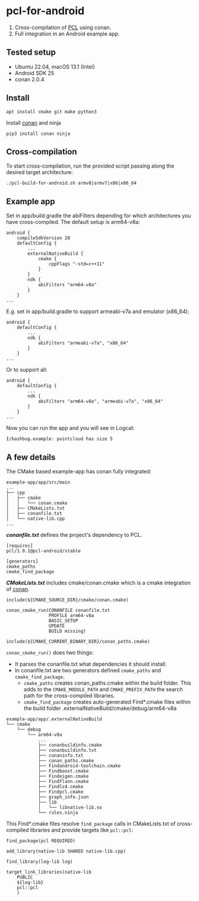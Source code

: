 # pcl-for-android

1. Cross-compilation of [PCL](https://github.com/PointCloudLibrary/pcl) using conan.
2. Full integration in an Android example app.

## Tested setup

* Ubuntu 22.04, macOS 13.1 (Intel)
* Android SDK 25
* conan 2.0.4

## Install

```
apt install cmake git make python3
```

Install [conan](https://docs.conan.io/en/latest/installation.html) and ninja

```
pip3 install conan ninja
```

## Cross-compilation

To start cross-compilation, run the provided script passing along the desired
target architecture:

```
./pcl-build-for-android.sh armv8|armv7|x86|x86_64
```

## Example app

Set in app/build.gradle the abiFilters depending for which architectures you
have cross-compiled. The default setup is arm64-v8a:

```
android {
    compileSdkVersion 28
    defaultConfig {
        ...
        externalNativeBuild {
            cmake {
                cppFlags "-std=c++11"
            }
        }
        ndk {
            abiFilters "arm64-v8a"
        }
    }
...
```

E.g. set in app/build.gradle to support armeabi-v7a and emulator (x86_64):

```
android {
    defaultConfig {
        ...
        ndk {
            abiFilters "armeabi-v7a", "x86_64"
        }
    }
...
```

Or to support all:

```
android {
    defaultConfig {
        ...
        ndk {
            abiFilters "arm64-v8a", "armeabi-v7a", "x86_64"
        }
    }
...
```

Now you can run the app and you will see in Logcat:

```
I/bashbug.example: pointcloud has size 5
```

## A few details

The CMake based example-app has conan fully integrated:

```
example-app/app/src/main
...
├── cpp
│   ├── cmake
│   │   └── conan.cmake
│   ├── CMakeLists.txt
│   ├── conanfile.txt
│   └── native-lib.cpp
...
```

***conanfile.txt*** defines the project's dependency to PCL.

```
[requires]
pcl/1.9.1@pcl-android/stable

[generators]
cmake_paths
cmake_find_package
```

***CMakeLists.txt*** includes cmake/conan.cmake which is a cmake integration of
[conan](https://github.com/conan-io/cmake-conan/blob/develop/conan.cmake).

```
include(${CMAKE_SOURCE_DIR}/cmake/conan.cmake)

conan_cmake_run(CONANFILE conanfile.txt
                PROFILE arm64-v8a
                BASIC_SETUP
                UPDATE
                BUILD missing)

include(${CMAKE_CURRENT_BINARY_DIR}/conan_paths.cmake)

```

`conan_cmake_run()` does two things:
* It parses the conanfile.txt what dependencies it should install.
* In conanfile.txt are two generators defined `cmake_paths` and
  `cmake_find_package`.
  * `cmake_paths` creates conan_paths.cmake within the build folder. This adds
    to the `CMAKE_MODULE_PATH` and `CMAKE_PREFIX_PATH` the search path for the
    cross-compiled libraries.
  * `cmake_find_package` creates auto-generated Find*.cmake files within the
    build folder .externalNativeBuild/cmake/debug/arm64-v8a

```
example-app/app/.externalNativeBuild
└── cmake
    └── debug
        └── arm64-v8a
            ...
            ├── conanbuildinfo.cmake
            ├── conanbuildinfo.txt
            ├── conaninfo.txt
            ├── conan_paths.cmake
            ├── Findandroid-toolchain.cmake
            ├── Findboost.cmake
            ├── Findeigen.cmake
            ├── Findflann.cmake
            ├── Findlz4.cmake
            ├── Findpcl.cmake
            ├── graph_info.json
            ├── lib
            │   └── libnative-lib.so
            └── rules.ninja
```

This Find*.cmake files resolve `find_package` calls in CMakeLists.txt of cross-compiled libraries and provide targets like `pcl::pcl`:

```
find_package(pcl REQUIRED)

add_library(native-lib SHARED native-lib.cpp)

find_library(log-lib log)

target_link_libraries(native-lib
    PUBLIC
    ${log-lib}
    pcl::pcl
    )
```
